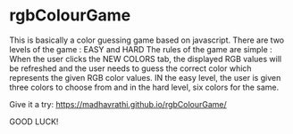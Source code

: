 # rgbColourGame
This is basically a color guessing game based on javascript.
There are two levels of the game : EASY and HARD
The rules of the game are simple :
When the user clicks the NEW COLORS tab, the displayed RGB values will be refreshed and the user needs to guess the correct color which represents the given RGB color values. IN the easy level, the user is given three colors to choose from and in the hard level, six colors for the same.  

Give it a try: https://madhavrathi.github.io/rgbColourGame/ 

GOOD LUCK!
